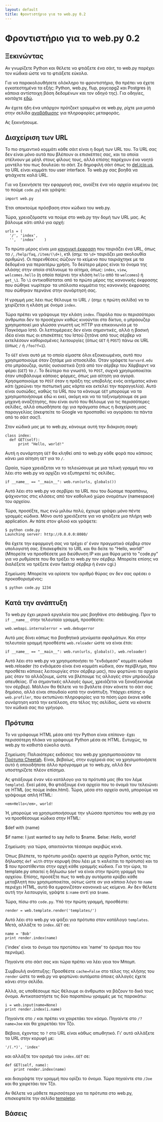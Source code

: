 ```yaml
---
layout: default
title: Φροντιστήριο για το web.py 0.2
---
```


# Φροντιστήριο για το web.py 0.2

## Ξεκινώντας

Αν γνωρίζετε Python και θέλετε να φτιάξετε ένα σάιτ, το web.py παρέχει τον κώδικα ώστε να το φτιάξετε εύκολα.

Για να παρακολουθήσετε ολόκληρο το φροντιστήριο, θα πρέπει να έχετε εγκατεστημένα τα εξής: Python, web.py, flup, psycopg2 και Postgres (ή κάποια αντίστοιχη βάση δεδομένων και τον οδηγό της). Για οδηγίες, κοιτάχτε [εδώ](http://webpy.org/install).

Αν έχετε ήδη ένα υπάρχον πρότζεκτ γραμμένο σε web.py, ρίχτε μια ματιά στην σελίδα [αναβάθμισης](http://webpy.infogami.com/upgrade_to_point2) για πληροφορίες μεταφοράς.

Ας ξεκινήσουμε.

## Διαχείριση των URL

Το πιο σημαντικό κομμάτι κάθε σάιτ είναι η δομή των URL του. Τα URL σας δεν είναι μόνο αυτά που βλέπουν οι επισκέπτες σας, και τα οποία στέλνουν με μέηλ στους φίλους τους, αλλά επίσης παρέχουν ένα νοητό μοντέλο του πως δουλεύει το σάιτ. Σε δημοφιλή σάιτ όπως το [del.icio.us](http://del.icio.us/|del.icio.us), τα URL είναι κομμάτι του user interface. Το web.py σας βοηθά να φτιάχνετε καλά URL.

Για να ξεκινήσετε την εφαρμογή σας, ανοίξτε ένα νέο αρχείο κειμένου (ας το πούμε `code.py`) και γράψτε:

    import web.py

Έτσι αποκτούμε πρόσβαση στον κώδικα του web.py.

Τώρα, χρειαζόμαστε να πούμε στο web.py την δομή των URL μας. Ας βάλουμε κάτι απλό για αρχή:

    urls = (
      '/', 'index',
      '',  'index'    )

Το πρώτο μέρος είναι μια [κανονική έκφραση](http://osteele.com/tools/rework/) που ταιριάζει ένα URL, όπως τα `/`, `/help/faq`, `/item/(\d+)`, κτλ (σημ: το `\d+` ταιριάζει μια ακολουθία αριθμών). Οι παρενθέσεις σώζουν το κείμενο που ταιριάχτηκε με τα δεδομένα για περαιτέρω χρήση. Το δεύτερο μέρος είναι το όνομα της κλάσης στην οποία στέλνουμε το αίτημα, όπως: `index`, `view`, `welcomes.hello` (η οποία παίρνει την κλάση `hello` από το `welcomes`) ή `get_\1`. Το `\1` αντικαθίσταται από το πρώτο μέρος της κανονικής έκφρασης που σώθηκε νωρίτερα· τα υπόλοιπα κομμάτια της κανονικής έκφρασης που σώθηκαν περνάνε στην συνάρτησή σας.

Η γραμμή μας λέει πως θέλουμε το URL `/` (σημ: η πρώτη σελίδα) να το χειρίζεται η κλάση με όνομα `index`.

Τώρα πρέπει να γράψουμε την κλάση `index`. Παρόλο που οι περισσότεροι άνθρωποι δεν το προσέχουν καθώς κινούνται στο δίκτυο, ο μπράουζερ χρησιμοποιεί μια γλώσσα γνωστή ως HTTP για επικοινωνία με το Παγκόσμιο Ιστό. Οι λεπτομέρειες δεν είναι σημαντικές, αλλά η βασική ιδέα είναι πως οι επισκέπτες του Ιστού ζητάνε από τους σέρβερ να εκτελέσουν καθορισμένες λειτουργίες (όπως `GET` ή `POST`) πάνω σε URL (όπως `/` ή `/foo?f=1`).

Το `GET` είναι αυτό με το οποίο είμαστε όλοι εξοικειωμένοι, αυτό που χρησιμοποιούμε όταν ζητάμε μια ιστοσελίδα. Όταν γράφετε `harvard.edu` στο μπράουζερ, αυτός ουσιαστικά ζητά από τον σέρβερ του Χάρβαρντ να φέρει (`GET`) το `/`. Το δεύτερο πιο γνωστό, το `POST`, συχνά χρησιμοποιείται όταν υποβάλουμε κάποιες φόρμες, όπως μια αίτηση για αγορά. Χρησιμοποιούμε το `POST` όταν η πράξη της υποβολής ενός αιτήματος _κάνει κάτι_ (χρεώνει την πιστωτική μας κάρτα και εκτελεί την παραγγελία). Αυτό είναι ουσιώδες, καθώς τα URL που τα κάνουμε `GET` μπορούμε να τα χρησιμοποιήσουμε εδώ κι εκεί, ακόμη και να τα ταξινομήσουμε σε μια μηχανή αναζήτησης, που είναι αυτό που θέλουμε για τις περισσότερες σελίδες, αλλά οπωσδήποτε όχι για πράγματα όπως η διαχείριση μιας παραγγελίας (σκεφτείτε το Google να προσπαθεί να αγοράσει τα πάντα από το σάιτ σας!).

Στον κώδικά μας με το web.py, κάνουμε αυτή την διάκριση σαφή:

    class index:
      def GET(self):
          print "Hello, world!"

Αυτή η συνάρτηση `GET` θα κληθεί από το web.py κάθε φορά που κάποιος κάνει μια αίτηση `GET` για το `/`.

Ωραία, τώρα χρειάζεται να το τελειώσουμε με μια τελική γραμμή που να λέει στο web.py να αρχίζει να εξυπηρετεί τις σελίδες.

    if __name__ == "__main__": web.run(urls, globals())

Αυτό λέει στο web.py να σερβίρει τα URL που του δώσαμε παραπάνω, ψάχνοντας στις κλάσεις από τον καθολικό χώρο ονομάτων (namespace) του αρχείου.

Τώρα, προσέξτε, πως ενώ μιλάω πολύ, έχουμε γράψει μόνο πέντε γραμμές κώδικα. Μόνο αυτό χρειάζεστε για να φτιάξετε μια πλήρη web application. Αν πάτε στον φλοιό και γράψετε:

    $ python code.py
    Launching server: http://0.0.0.0:8080/

θα έχετε την εφαρμογή σας να τρέχει σ' έναν πραγματικό σέρβερ στον υπολογιστή σας. Επισκεφθείτε το URL και θα δείτε το "Hello, world!" (Μπορείτε να προσθέσετε  μια διεύθυνση IP και μια θύρα μετά το "code.py" για να ρυθμίσετε που θα τρέξει το web.py τον σέρβερ. Μπορείτε επίσης να διαλέξετε να τρέξετε έναν fastcgi σέρβερ ή έναν cgi.)

Σημείωση: Μπορείτε να ορίσετε τον αριθμό θύρας αν δεν σας αρέσει ο προκαθορισμένος:

    $ python code.py 1234


## Κατά την ανάπτυξη

Το web.py έχει μερικά εργαλεία που μας βοηθάνε στο debbuging. Πριν το `if __name__` στην τελευταία γραμμή, προσθέστε:

    web.webapi.internalerror = web.debugerror

Αυτό μας δίνει κάπως πιο βοηθητικά μηνύματα σφαλμάτων. Και στην τελευταία γραμμή προσθέστε `web.reloader` ώστε να είναι έτσι:

    if __name__ == "__main__": web.run(urls, globals(), web.reloader)

Αυτό λέει στο web.py να χρησιμοποιήσει το "ενδιάμεσο" κομμάτι κώδικα web.reloader (το ενδιάμεσο είναι ένα κομμάτι κώδικα, σαν περίβλημα, που προσθέτει κάποιες λειτουργίες στον σέρβερ μας), που φορτώνει τα αρχεία μας όταν τα αλλάζουμε, ώστε να βλέπουμε τις αλλαγές στον μπράουζερ απευθείας. (Για σημαντικές αλλαγές όμως, χρειάζεται να ξαναξεκινάμε τον σέρβερ). Μάλλον θα θέλετε να το βγάλετε όταν κάνετε το σάιτ σας δημόσιο, αλλά είναι σπουδαίο κατά την ανάπτυξη. Υπάρχει επίσης ο `web.profiler`, που εκτυπώνει πληροφορίες για το πόση ώρα έκανε κάθε συνάρτηση κατά την εκτέλεση, στο τέλος της σελίδας, ώστε να κάνετε τον κώδικά σας πιο γρήγορο.

## Πρότυπα

Το να γράφουμε HTML μέσα από την Python είναι επίπονο· έχει περισσότερη πλάκα να γράφουμε Python μέσα σε HTML. Ευτυχώς, το web.py το καθιστά εύκολο αυτό.

Σημείωση: Παλαιότερες εκδόσεις του web.py χρησιμοποιούσαν τα [Πρότυπα Cheetah](http://www.cheetahtemplate.org/). Είναι, βεβαίως, στην ευχέρειά σας να χρησιμοποιήσετε αυτό ή οποιοδήποτε άλλο πρόγραμμα με το web.py, αλλά δεν υποστηρίζετε πλέον επίσημα.

Ας φτιάξουμε έναν νέο κατάλογο για τα πρότυπά μας (θα τον λέμε `template`). Εκεί μέσα, θα φτιάξουμε ένα αρχείο που το όνομά του τελειώνει σε HTML (ας πούμε index.html). Τώρα, μέσα στο αρχείο αυτό, μπορούμε να γράψουμε απλή HTML:

    <em>Hello</em>, world!

Ή, μπορούμε να χρησιμοποιήσουμε την γλώσσα προτύπου του web.py για να προσθέσουμε κώδικα στην HTML:

$def with (name)

$if name:
    I just wanted to say <em>hello</em> to $name.
$else:
    <em>Hello</em>, world!

Σημείωση: για τώρα, απαιτούνται τέσσερα ακριβώς κενά.

Όπως βλέπετε, το πρότυπο μοιάζει αρκετά με αρχείο Python, εκτός της δήλωσης `def with` στην κορυφή (που λέει με τι καλείται το πρότυπο) και τα $ που προστίθενται στην αρχή κάθε γραμμής κώδικα. Για την ώρα, το template.py απαιτεί η δήλωσω `$def` να είναι στην πρώτη γραμμή του αρχείου. Επίσης, προσέξτε πως το web.py αυτόματα κρύβει κάθε μεταβλητή που χρησιμοποιείται, ούτως ώστε αν για κάποιο λόγο το `name` περιέχει HTML, αυτό θα εμφανιζόταν κανονικά ως κείμενο. Αν δεν θέλετε αυτή την λειτουργία, γράψτε `$:name` αντί για `$name`.

Τώρα, πίσω στο `code.py`. Υπό την πρώτη γραμμή, προσθέστε:

    render = web.template.render('templates/')

Αυτό λέει στο web.py να ψάξει για πρότυπα στον κατάλογο `templates`. Μετά, αλλάξτε το `index.GET` σε:

    name = 'Bob'
    print render.index(name)

('index' είναι το όνομα του προτύπου και 'name' το όρισμα που του περνάμε).

Πηγαίντε στο σάιτ σας και τώρα πρέπει να λέει γεια τον Μπομπ.

Συμβουλή ανάπτυξης: Προσθέστε `cache=False` στο τέλος της κλήσης του `render` ώστε το web.py να φορτώνει αυτόματα όποιες αλλαγές έχετε κάνει στην σελίδα.

Αλλά, ας υποθέσουμε πώς θέλουμε οι άνθρωποι να βάζουν το δικό τους όνομα. Αντικαταστήστε τις δύο παραπάνω γραμμές με τις παρακάτω:

    i = web.input(name=None)
    print render.index(i.name)

Πηγαίντε στο `/` και πρέπει να χαιρετάει τον κόσμο. Πηγαίντε στο `/?name=Joe` και θα χαιρετάει τον Τζο.

Βέβαια, έχοντας το `?` στο URL είναι κάθως απωθητικό. Γι' αυτό αλλάξετε τα URL στην κορυφή με:

    '/(.*)', 'index'

και αλλάξτε τον ορισμό του `index.GET` σε:

    def GET(self, name):
        print render.index(name)

και διαγράψτε την γραμμή που ορίζει το όνομα. Τώρα πηγαίντε στο `/Joe` και θα χαιρετάει τον Τζο.

Αν θέλετε να μάθετε περισσότερα για τα πρότυπα στο web.py, επισκεφτείτε την σελίδα [templetor](http://webpy.org/templetor).

## Βάσεις